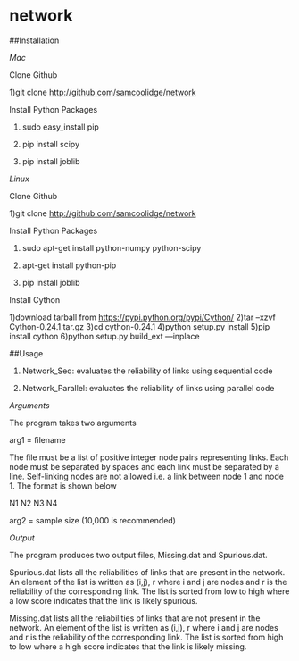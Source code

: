 # network

##Installation

*Mac*

Clone Github

1)git clone http://github.com/samcoolidge/network 

Install Python Packages

1) sudo easy_install pip

2) pip install scipy

3) pip install joblib

*Linux*

Clone Github

1)git clone http://github.com/samcoolidge/network

Install Python Packages

1) sudo apt-get install python-numpy python-scipy

2) apt-get install python-pip

3) pip install joblib

Install Cython

1)download tarball from https://pypi.python.org/pypi/Cython/
2)tar –xzvf Cython-0.24.1.tar.gz
3)cd cython-0.24.1
4)python setup.py install
5)pip install cython
6)python setup.py build_ext —inplace

##Usage

1) Network_Seq: evaluates the reliability of links using sequential code 2) Network_Parallel: evaluates the reliability of links using parallel code*Arguments*
The program takes two arguments
arg1 = filenameThe file must be a list of positive integer node pairs representing links. Each node must be separated by spaces and each link must be separated by a line. Self-linking nodes are not allowed i.e. a link between node 1 and node 1. The format is shown belowN1  N2N3  N4arg2 = sample size (10,000 is recommended)*Output*The program produces two output files, Missing.dat and Spurious.dat.Spurious.dat lists all the reliabilities of links that are present in the network. An element of the list is written as (i,j), r where i and j are nodes and r is the reliability of the corresponding link. The list is sorted from low to high where a low score indicates that the link is likely spurious.Missing.dat lists all the reliabilities of links that are not present in the network. An element of the list is written as (i,j), r where i and j are nodes and r is the reliability of the corresponding link. The list is sorted from high to low where a high score indicates that the link is likely missing.
